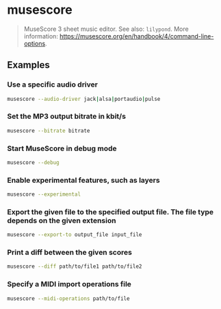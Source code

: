 # musescore

> MuseScore 3 sheet music editor. See also: `lilypond`. More information: <https://musescore.org/en/handbook/4/command-line-options>.

## Examples

### Use a specific audio driver

```bash
musescore --audio-driver jack|alsa|portaudio|pulse
```

### Set the MP3 output bitrate in kbit/s

```bash
musescore --bitrate bitrate
```

### Start MuseScore in debug mode

```bash
musescore --debug
```

### Enable experimental features, such as layers

```bash
musescore --experimental
```

### Export the given file to the specified output file. The file type depends on the given extension

```bash
musescore --export-to output_file input_file
```

### Print a diff between the given scores

```bash
musescore --diff path/to/file1 path/to/file2
```

### Specify a MIDI import operations file

```bash
musescore --midi-operations path/to/file
```
